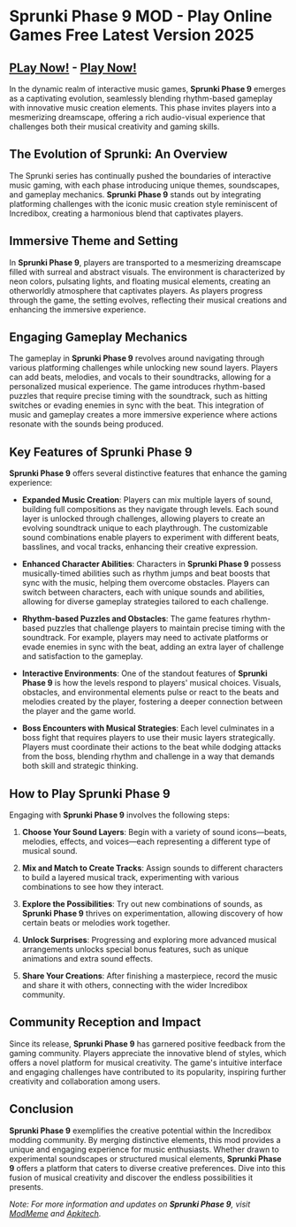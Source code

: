# Sprunki Phase 9 MOD - Play Online Games Free Latest Version 2025

## [PLay Now!](https://modmeme.com/sprunki-phase-9/) - [Play Now!](https://apkitech.com/)

In the dynamic realm of interactive music games, **Sprunki Phase 9** emerges as a captivating evolution, seamlessly blending rhythm-based gameplay with innovative music creation elements. This phase invites players into a mesmerizing dreamscape, offering a rich audio-visual experience that challenges both their musical creativity and gaming skills.

## The Evolution of Sprunki: An Overview

The Sprunki series has continually pushed the boundaries of interactive music gaming, with each phase introducing unique themes, soundscapes, and gameplay mechanics. **Sprunki Phase 9** stands out by integrating platforming challenges with the iconic music creation style reminiscent of Incredibox, creating a harmonious blend that captivates players.

## Immersive Theme and Setting

In **Sprunki Phase 9**, players are transported to a mesmerizing dreamscape filled with surreal and abstract visuals. The environment is characterized by neon colors, pulsating lights, and floating musical elements, creating an otherworldly atmosphere that captivates players. As players progress through the game, the setting evolves, reflecting their musical creations and enhancing the immersive experience.

## Engaging Gameplay Mechanics

The gameplay in **Sprunki Phase 9** revolves around navigating through various platforming challenges while unlocking new sound layers. Players can add beats, melodies, and vocals to their soundtracks, allowing for a personalized musical experience. The game introduces rhythm-based puzzles that require precise timing with the soundtrack, such as hitting switches or evading enemies in sync with the beat. This integration of music and gameplay creates a more immersive experience where actions resonate with the sounds being produced.

## Key Features of Sprunki Phase 9

**Sprunki Phase 9** offers several distinctive features that enhance the gaming experience:

- **Expanded Music Creation**: Players can mix multiple layers of sound, building full compositions as they navigate through levels. Each sound layer is unlocked through challenges, allowing players to create an evolving soundtrack unique to each playthrough. The customizable sound combinations enable players to experiment with different beats, basslines, and vocal tracks, enhancing their creative expression.

- **Enhanced Character Abilities**: Characters in **Sprunki Phase 9** possess musically-timed abilities such as rhythm jumps and beat boosts that sync with the music, helping them overcome obstacles. Players can switch between characters, each with unique sounds and abilities, allowing for diverse gameplay strategies tailored to each challenge.

- **Rhythm-based Puzzles and Obstacles**: The game features rhythm-based puzzles that challenge players to maintain precise timing with the soundtrack. For example, players may need to activate platforms or evade enemies in sync with the beat, adding an extra layer of challenge and satisfaction to the gameplay.

- **Interactive Environments**: One of the standout features of **Sprunki Phase 9** is how the levels respond to players' musical choices. Visuals, obstacles, and environmental elements pulse or react to the beats and melodies created by the player, fostering a deeper connection between the player and the game world.

- **Boss Encounters with Musical Strategies**: Each level culminates in a boss fight that requires players to use their music layers strategically. Players must coordinate their actions to the beat while dodging attacks from the boss, blending rhythm and challenge in a way that demands both skill and strategic thinking.

## How to Play Sprunki Phase 9

Engaging with **Sprunki Phase 9** involves the following steps:

1. **Choose Your Sound Layers**: Begin with a variety of sound icons—beats, melodies, effects, and voices—each representing a different type of musical sound.

2. **Mix and Match to Create Tracks**: Assign sounds to different characters to build a layered musical track, experimenting with various combinations to see how they interact.

3. **Explore the Possibilities**: Try out new combinations of sounds, as **Sprunki Phase 9** thrives on experimentation, allowing discovery of how certain beats or melodies work together.

4. **Unlock Surprises**: Progressing and exploring more advanced musical arrangements unlocks special bonus features, such as unique animations and extra sound effects.

5. **Share Your Creations**: After finishing a masterpiece, record the music and share it with others, connecting with the wider Incredibox community.

## Community Reception and Impact

Since its release, **Sprunki Phase 9** has garnered positive feedback from the gaming community. Players appreciate the innovative blend of styles, which offers a novel platform for musical creativity. The game's intuitive interface and engaging challenges have contributed to its popularity, inspiring further creativity and collaboration among users.

## Conclusion

**Sprunki Phase 9** exemplifies the creative potential within the Incredibox modding community. By merging distinctive elements, this mod provides a unique and engaging experience for music enthusiasts. Whether drawn to experimental soundscapes or structured musical elements, **Sprunki Phase 9** offers a platform that caters to diverse creative preferences. Dive into this fusion of musical creativity and discover the endless possibilities it presents.

*Note: For more information and updates on **Sprunki Phase 9**, visit [ModMeme](https://modmeme.com/) and [Apkitech](https://apkitech.com/).*
